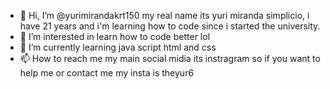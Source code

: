 - 👋 Hi, I’m @yurimirandakrt150 my real name its yuri miranda simplicio, i have 21 years and i'm learning how to code since i started the university.
- 👀 I’m interested in learn how to code better lol
- 🌱 I’m currently learning java script html and css
- 📫 How to reach me my main social midia its instragram so if you want to help me or contact me my insta is theyur6

<!---
yurimirandakrt150/yurimirandakrt150 is a ✨ special ✨ repository because its `README.md` (this file) appears on your GitHub profile.
You can click the Preview link to take a look at your changes.
--->
